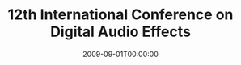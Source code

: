 ---
acronym: DAFX-09
date: '2009-09-01T00:00:00'
ext_url: http://dafx09.como.polimi.it
location: Como, Italy
submission_date: '2009-03-18T00:00:00'
title: 12th International Conference on Digital Audio Effects
---
